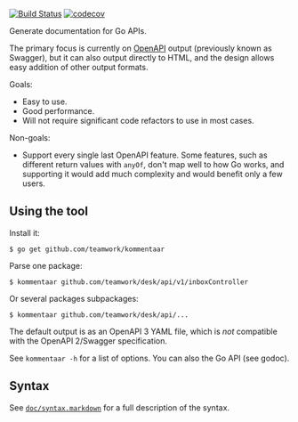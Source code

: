 [![Build Status](https://travis-ci.org/Teamwork/kommentaar.svg?branch=master)](https://travis-ci.org/Teamwork/kommentaar)
[![codecov](https://codecov.io/gh/Teamwork/kommentaar/branch/master/graph/badge.svg)](https://codecov.io/gh/Teamwork/kommentaar)

Generate documentation for Go APIs.

The primary focus is currently on [OpenAPI](https://github.com/OAI/OpenAPI-Specification)
output (previously known as Swagger), but it can also output directly to HTML,
and the design allows easy addition of other output formats.

Goals:

- Easy to use.
- Good performance.
- Will not require significant code refactors to use in most cases.

Non-goals:

- Support every single last OpenAPI feature. Some features, such as different
  return values with `anyOf`, don't map well to how Go works, and supporting it
  would add much complexity and would benefit only a few users.

Using the tool
--------------

Install it:

    $ go get github.com/teamwork/kommentaar

Parse one package:

    $ kommentaar github.com/teamwork/desk/api/v1/inboxController

Or several packages subpackages:

    $ kommentaar github.com/teamwork/desk/api/...

The default output is as an OpenAPI 3 YAML file, which is *not* compatible with
the OpenAPI 2/Swagger specification.

See `kommentaar -h` for a list of options. You can also the Go API (see godoc).

Syntax
------

See [`doc/syntax.markdown`](doc/syntax.markdown) for a full description of the
syntax.
